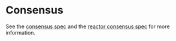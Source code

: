 # Consensus

See the [consensus spec](https://github.com/DeAI-Artist/MintAI/tree/v0.34.x/spec/consensus) and the [reactor consensus spec](https://github.com/DeAI-Artist/MintAI/tree/v0.34.x/spec/reactors/consensus) for more information.
